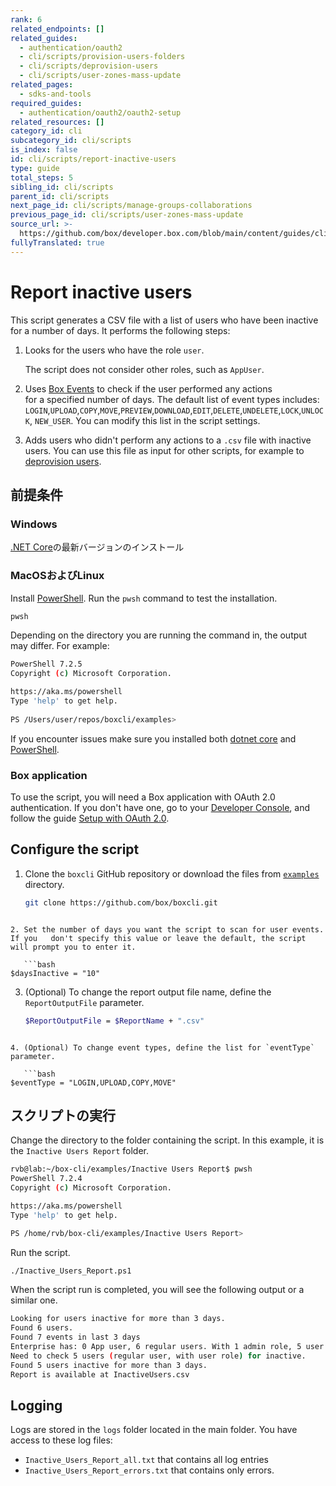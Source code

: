 ```yaml
---
rank: 6
related_endpoints: []
related_guides:
  - authentication/oauth2
  - cli/scripts/provision-users-folders
  - cli/scripts/deprovision-users
  - cli/scripts/user-zones-mass-update
related_pages:
  - sdks-and-tools
required_guides:
  - authentication/oauth2/oauth2-setup
related_resources: []
category_id: cli
subcategory_id: cli/scripts
is_index: false
id: cli/scripts/report-inactive-users
type: guide
total_steps: 5
sibling_id: cli/scripts
parent_id: cli/scripts
next_page_id: cli/scripts/manage-groups-collaborations
previous_page_id: cli/scripts/user-zones-mass-update
source_url: >-
  https://github.com/box/developer.box.com/blob/main/content/guides/cli/scripts/report-inactive-users.md
fullyTranslated: true
---
```

# Report inactive users

<!-- markdownlint-disable line-length -->

This script generates a CSV file with a list of users who have been inactive for a number of days. It performs the following steps:

1. Looks for the users who have the role `user`. 

   <message>

   The script does not consider other roles, such as `AppUser`.

   </message>
2. Uses [Box Events][boxevents] to check if the user performed any actions\
   for a specified number of days. The default list of event types includes: `LOGIN`,`UPLOAD`,`COPY`,`MOVE`,`PREVIEW`,`DOWNLOAD`,`EDIT`,`DELETE`,`UNDELETE`,`LOCK`,`UNLOCK`, `NEW_USER`. You can modify this list in the script settings.
3. Adds users who didn't perform any actions to a `.csv` file with inactive users. You can use this file as input for other scripts, for example to [deprovision users][deprovisionscript].

## 前提条件

### Windows

[.NET Core](https://dotnet.microsoft.com/download)の最新バージョンのインストール

### MacOSおよびLinux

Install [PowerShell][pwsh]. Run the `pwsh` command to test the installation.

```bash
pwsh 
```

Depending on the directory you are running the command in, the output may differ. For example:

```bash
PowerShell 7.2.5
Copyright (c) Microsoft Corporation.

https://aka.ms/powershell
Type 'help' to get help.
  
PS /Users/user/repos/boxcli/examples> 
```

<message>

If you encounter issues make sure you installed both [dotnet core](https://dotnet.microsoft.com/download) and [PowerShell][pwsh].

</message>

### Box application

To use the script, you will need a Box application with OAuth 2.0 authentication. If you don't have one, go to your [Developer Console][console], and follow the guide [Setup with OAuth 2.0][auth].

## Configure the script

1. Clone the `boxcli` GitHub repository or download the files from [`examples`][examples] directory.

   ```bash
   git clone https://github.com/box/boxcli.git
   ```

<!---->

````

2. Set the number of days you want the script to scan for user events. If you   don't specify this value or leave the default, the script will prompt you to enter it.

   ```bash
$daysInactive = "10"
````

3. (Optional) To change the report output file name, define the `ReportOutputFile` parameter.

   ```bash
   $ReportOutputFile = $ReportName + ".csv"
   ```

<!---->

````

4. (Optional) To change event types, define the list for `eventType` parameter.

   ```bash
$eventType = "LOGIN,UPLOAD,COPY,MOVE"
````

## スクリプトの実行

Change the directory to the folder containing the script. In this example, it is the `Inactive Users Report` folder.

```bash
rvb@lab:~/box-cli/examples/Inactive Users Report$ pwsh
PowerShell 7.2.4
Copyright (c) Microsoft Corporation.

https://aka.ms/powershell
Type 'help' to get help.

PS /home/rvb/box-cli/examples/Inactive Users Report>

```

Run the script.

```bash
./Inactive_Users_Report.ps1
```

When the script run is completed, you will see the following output or a similar one.

```bash
Looking for users inactive for more than 3 days.
Found 6 users.
Found 7 events in last 3 days
Enterprise has: 0 App user, 6 regular users. With 1 admin role, 5 user roles.
Need to check 5 users (regular user, with user role) for inactive.
Found 5 users inactive for more than 3 days.
Report is available at InactiveUsers.csv
```

## Logging

Logs are stored in the `logs` folder located in the main folder. You have access to these log files:

* `Inactive_Users_Report_all.txt` that contains all log entries
* `Inactive_Users_Report_errors.txt` that contains only errors.

<!-- markdownlint-enable line-length -->

[scripts]: https://github.com/box/boxcli/tree/main/examples

[pwsh]: https://docs.microsoft.com/en-us/powershell/scripting/install/installing-powershell?view=powershell-7.2

[quickstart]: g://cli/quick-start/create-oauth-app/

[boxevents]: https://developer.box.com/reference/resources/event/

[deprovisionscript]: g://cli/scripts/deprovision-users

[console]: https://app.box.com/developers/console

[auth]: g://authentication/oauth2/oauth2-setup

[examples]: https://github.com/box/boxcli/tree/main/examples/Inactive%20Users%20Report
